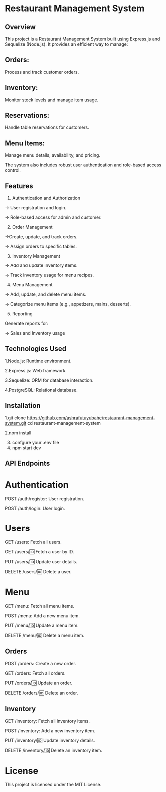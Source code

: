 # Restaurant Management System

## Overview

This project is a Restaurant Management System built using Express.js and Sequelize (Node.js). It provides an efficient way to manage:

## Orders: 
Process and track customer orders.

## Inventory: 
Monitor stock levels and manage item usage.

## Reservations: 
Handle table reservations for customers.

## Menu Items:
Manage menu details, availability, and pricing.

The system also includes robust user authentication and role-based access control.


## Features

1. Authentication and Authorization

 -> User registration and login.

-> Role-based access for admin and customer.

2. Order Management

->Create, update, and track orders.

-> Assign orders to specific tables.

3. Inventory Management

-> Add and update inventory items.

-> Track inventory usage for menu recipes.

4. Menu Management

-> Add, update, and delete menu items.

-> Categorize menu items (e.g., appetizers, mains, desserts).

5. Reporting

Generate reports for:

-> Sales and Inventory usage


## Technologies Used

1.Node.js: Runtime environment.

2.Express.js: Web framework.

3.Sequelize: ORM for database interaction.

4.PostgreSQL: Relational database.


## Installation

1.git clone https://github.com/ashrafutuyubahe/restaurant-management-system.git
cd restaurant-management-system


2.npm install

3. confgure your .env file
4. npm start dev

  ##  API Endpoints 

# Authentication

POST /auth/register: User registration.

POST /auth/login: User login.

# Users

GET /users: Fetch all users.

GET /users/:id: Fetch a user by ID.

PUT /users/:id: Update user details.

DELETE /users/:id: Delete a user.

# Menu

GET /menu: Fetch all menu items.

POST /menu: Add a new menu item.

PUT /menu/:id: Update a menu item.

DELETE /menu/:id: Delete a menu item.

## Orders

POST /orders: Create a new order.

GET /orders: Fetch all orders.

PUT /orders/:id: Update an order.

DELETE /orders/:id: Delete an order.

## Inventory

GET /inventory: Fetch all inventory items.

POST /inventory: Add a new inventory item.

PUT /inventory/:id: Update inventory details.

DELETE /inventory/:id: Delete an inventory item.


# License

This project is licensed under the MIT License.




